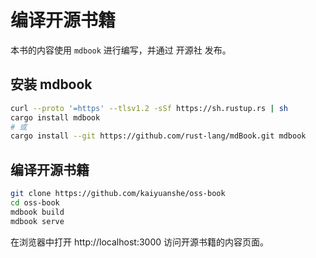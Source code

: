 # 编译开源书籍

本书的内容使用 `mdbook` 进行编写，并通过 开源社 发布。

## 安装 mdbook

```bash
curl --proto '=https' --tlsv1.2 -sSf https://sh.rustup.rs | sh
cargo install mdbook
# 或
cargo install --git https://github.com/rust-lang/mdBook.git mdbook
```

## 编译开源书籍

```bash
git clone https://github.com/kaiyuanshe/oss-book
cd oss-book
mdbook build
mdbook serve
```

在浏览器中打开 http://localhost:3000 访问开源书籍的内容页面。